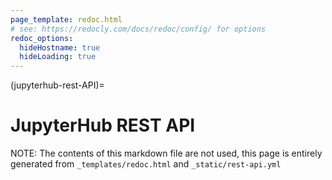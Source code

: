 ```yaml
---
page_template: redoc.html
# see: https://redocly.com/docs/redoc/config/ for options
redoc_options:
  hideHostname: true
  hideLoading: true
---
```


(jupyterhub-rest-API)=

# JupyterHub REST API

NOTE: The contents of this markdown file are not used,
this page is entirely generated from `_templates/redoc.html` and `_static/rest-api.yml`
